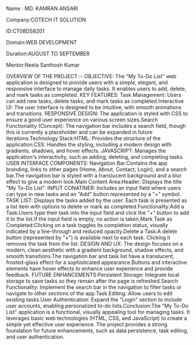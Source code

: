 Name :  MD. KAMRAN ANSARI

Company:COTECH IT SOLUTION

ID:CT08DS8201

Domain:WEB DEVELOPMENT

Duration:AUGUST TO SEPTEMBER

Mentor:Neela Santhosh Kumar

OVERVIEW OF THE PROJECT :-
OBJECTIVE: The "My To-Do List" web application is designed to provide users with a simple, elegant, and responsive interface to manage daily tasks. It enables users to add, delete, and mark tasks as completed. KEY FEATURES: Task Management: Users can add new tasks, delete tasks, and mark tasks as completed.Interactive UI: The user interface is designed to be intuitive, with smooth animations and transitions. RESPONSIVE DESIGN: The application is styled with CSS to ensure a good user experience on various screen sizes.Search Functionality (Concept): The navigation bar includes a search field, though this is currently a placeholder and can be expanded in future iterations.Technology Stack:HTML: Provides the structure of the application.CSS: Handles the styling, including a modern design with gradients, shadows, and hover effects. JAVASCRIPT: Manages the application's interactivity, such as adding, deleting, and completing tasks. USER INTERFACE COMPONENTS: Navigation Bar:Contains the app branding, links to other pages (Home, About, Contact, Login), and a search bar.The navigation bar is styled with a translucent background and a blur effect to give a modern look.Main Content Area:Header: Displays the title "My To-Do List". INPUT CONATINER: Includes an input field where users can type in new tasks and an "Add" button represented by a "+" symbol. TASK LIST: Displays the tasks added by the user. Each task is presented as a list item with options to delete or mark as completed.Functionality:Add a Task:Users type their task into the input field and click the "+" button to add it to the list.If the input field is empty, no action is taken.Mark Task as Completed:Clicking on a task toggles its completion status, visually indicated by a line-through and reduced opacity.Delete a Task:A delete button (represented by "×") is available next to each task. Clicking it removes the task from the list. DESIGN AND UX: The design focuses on a modern, clean aesthetic with a gradient background, shadow effects, and smooth transitions.The navigation bar and task list have a translucent, frosted-glass effect for a sophisticated appearance.Buttons and interactive elements have hover effects to enhance user experience and provide feedback. FUTURE ENHANCEMENTS:Persistent Storage: Integrate local storage to save tasks so they remain after the page is refreshed.Search Functionality: Implement the search bar in the navigation to filter tasks or navigate to other sections of the app.Task Editing: Allow users to edit existing tasks.User Authentication: Expand the "Login" section to include user accounts, enabling personalized to-do lists.Conclusion:The "My To-Do List" application is a functional, visually appealing tool for managing tasks. It leverages basic web technologies (HTML, CSS, and JavaScript) to create a simple yet effective user experience. The project provides a strong foundation for future enhancements, such as data persistence, task editing, and user authentication.
